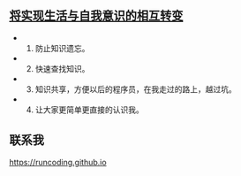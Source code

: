 
##  [将实现生活与自我意识的相互转变](https://runcoding.github.io)
- 1. 防止知识遗忘。
- 2. 快速查找知识。
- 3. 知识共享，方便以后的程序员，在我走过的路上，越过坑。
- 4. 让大家更简单更直接的认识我。 
 
## 联系我
https://runcoding.github.io
